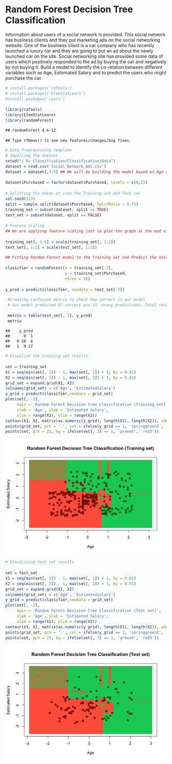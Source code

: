 Random Forest Decision Tree Classification
================

Information about users of a social network is provided. This social network has business clients and they put marketing ads on the social networking website. One of the business client is a car company who has recently launched a luxury car and they are going to put an ad about the newly launched car on the site. Social networking site has provided some data of users which positively responded to the ad by buying the car and negatively by not buying it.
Build a model to identify the co-relation between different variables such as Age, Estomated Salary and to predict the users who might purchase the car

``` r
# install.packages('caTools')
# install.packages('ElemStatLearn')
#install.packages('rpart')

library(caTools)
library(ElemStatLearn)
library(randomForest)
```

    ## randomForest 4.6-12

    ## Type rfNews() to see new features/changes/bug fixes.

``` r
# Data Preprocessing template
# Importing the dataset
setwd("/ R/ Classification/Classification/Data")
dataset = read.csv('Social_Network_Ads.csv')
dataset = dataset[,3:5] ## We will be building the model based on Age and Salary of the user

dataset$Purchased = factor(dataset$Purchased, levels = c(0,1))

# Splitting the datas et into the Training set and Test set
set.seed(123)
split = sample.split(dataset$Purchased, SplitRatio = 0.75)
training_set = subset(dataset, split == TRUE)
test_set = subset(dataset, split == FALSE)

# Feature Scaling
## We are applying feature scaling just to plot the graph at the end of this program

training_set[, 1:2] = scale(training_set[, 1:2])
test_set[, 1:2] = scale(test_set[, 1:2])
```

``` r
## Fitting Random Forest model to the Training set and Predict the test set result

classifier = randomForest(x = training_set[-3],
                          y = training_set$Purchased,
                          ntree = 10) 

y_pred = predict(classifier, newdata = test_set[-3])
```

``` r
 #Creating confusion metrix to check how correct is our model
 # Our model predicted 87 correct and 13  wrong predictions. Total records are 100.
 
 metrix = table(test_set[, 3], y_pred)
 metrix
```

    ##    y_pred
    ##      0  1
    ##   0 58  6
    ##   1  9 27

``` r
# Visualize the training set results

set = training_set
X1 = seq(min(set[, 1]) - 1, max(set[, 1]) + 1, by = 0.01)
X2 = seq(min(set[, 2]) - 1, max(set[, 2]) + 1, by = 0.01)
grid_set = expand.grid(X1, X2)
colnames(grid_set) = c('Age', 'EstimatedSalary')
y_grid = predict(classifier,newdata = grid_set)
plot(set[, -3],
     main = 'Random Forest Decision Tree Classification (Training set)',
     xlab = 'Age', ylab = 'Estimated Salary',
     xlim = range(X1), ylim = range(X2))
contour(X1, X2, matrix(as.numeric(y_grid), length(X1), length(X2)), add = TRUE)
points(grid_set, pch = '.', col = ifelse(y_grid == 1, 'springgreen3', 'tomato'))
points(set, pch = 21, bg = ifelse(set[, 3] == 1, 'green4', 'red3'))
```

![](Random_Forest_files/figure-markdown_github/unnamed-chunk-4-1.png)

``` r
# Visualizing test set results

set = test_set
X1 = seq(min(set[, 1]) - 1, max(set[, 1]) + 1, by = 0.01)
X2 = seq(min(set[, 2]) - 1, max(set[, 2]) + 1, by = 0.01)
grid_set = expand.grid(X1, X2)
colnames(grid_set) = c('Age', 'EstimatedSalary')
y_grid = predict(classifier,newdata = grid_set)
plot(set[, -3],
     main = 'Random Forest Decision Tree Classification (Test set)',
     xlab = 'Age', ylab = 'Estimated Salary',
     xlim = range(X1), ylim = range(X2))
contour(X1, X2, matrix(as.numeric(y_grid), length(X1), length(X2)), add = TRUE)
points(grid_set, pch = '.', col = ifelse(y_grid == 1, 'springgreen3', 'tomato'))
points(set, pch = 21, bg = ifelse(set[, 3] == 1, 'green4', 'red3'))
```

![](Random_Forest_files/figure-markdown_github/unnamed-chunk-5-1.png)
